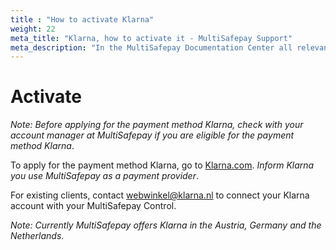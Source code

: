 ```yaml
---
title : "How to activate Klarna"
weight: 22
meta_title: "Klarna, how to activate it - MultiSafepay Support"
meta_description: "In the MultiSafepay Documentation Center all relevant information regarding our Plugins and API. As well as Support pages for Payment Method, Tools and General Questions. You can also find the contact details of our Support Team and Integration Team."
---
```

# Activate
_Note: Before applying for the payment method Klarna, check with your account manager at MultiSafepay if you are eligible for the payment method Klarna_.

To apply for the payment method Klarna, go to [Klarna.com](https://www.klarna.com/nl/zakelijk/).
_Inform Klarna you use MultiSafepay as a payment provider_.

For existing clients, contact <webwinkel@klarna.nl> to connect your Klarna account with your MultiSafepay Control.

_Note: Currently MultiSafepay offers Klarna in the Austria, Germany and the Netherlands_.
